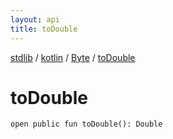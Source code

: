 ```yaml
---
layout: api
title: toDouble
---
```

[stdlib](../../index.md) / [kotlin](../index.md) / [Byte](index.md) / [toDouble](toDouble.md)

# toDouble

```
open public fun toDouble(): Double
```
